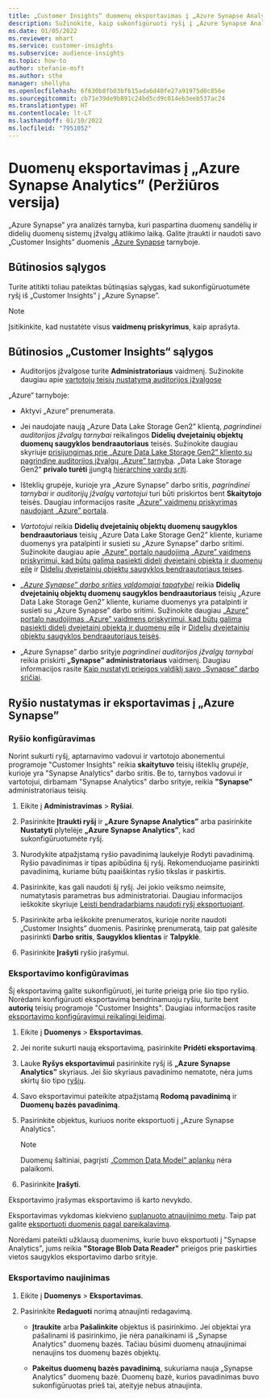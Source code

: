 ```yaml
---
title: „Customer Insights“ duomenų eksportavimas į „Azure Synapse Analytics“
description: Sužinokite, kaip sukonfigūruoti ryšį į „Azure Synapse Analytics”.
ms.date: 01/05/2022
ms.reviewer: mhart
ms.service: customer-insights
ms.subservice: audience-insights
ms.topic: how-to
author: stefanie-msft
ms.author: sthe
manager: shellyha
ms.openlocfilehash: 6f630b8fb03bf615ada6d40fe27a91975d0c856e
ms.sourcegitcommit: cb71e39de9b891c24bd5cd9c014eb3eeb537ac24
ms.translationtype: HT
ms.contentlocale: lt-LT
ms.lasthandoff: 01/10/2022
ms.locfileid: "7951052"
---
```

# <a name="export-data-to-azure-synapse-analytics-preview"></a>Duomenų eksportavimas į „Azure Synapse Analytics” (Peržiūros versija)

„Azure Synapse” yra analizės tarnyba, kuri paspartina duomenų sandėlių ir didelių duomenų sistemų įžvalgų atlikimo laiką. Galite įtraukti ir naudoti savo „Customer Insights” duomenis [„Azure Synapse](/azure/synapse-analytics/overview-what-is) tarnyboje.

## <a name="prerequisites"></a>Būtinosios sąlygos

Turite atitikti toliau pateiktas būtinąsias sąlygas, kad sukonfigūruotumėte ryšį iš „Customer Insights” į „Azure Synapse”.

> [!NOTE]
> Įsitikinkite, kad nustatėte visus **vaidmenų priskyrimus**, kaip aprašyta.  

## <a name="prerequisites-in-customer-insights"></a>Būtinosios „Customer Insights“ sąlygos

* Auditorijos įžvalgose turite **Administratoriaus** vaidmenį. Sužinokite daugiau apie [vartotojų teisių nustatymą auditorijos įžvalgose](permissions.md#assign-roles-and-permissions)

„Azure“ tarnyboje: 

- Aktyvi „Azure“ prenumerata.

- Jei naudojate naują „Azure Data Lake Storage Gen2” klientą, *pagrindinei auditorijos įžvalgų tarnybai* reikalingos **Didelių dvejetainių objektų duomenų saugyklos bendraautoriaus** teisės. Sužinokite daugiau skyriuje [prisijungimas prie „Azure Data Lake Storage Gen2” kliento su pagrindine auditorijos įžvalgų „Azure” tarnyba](connect-service-principal.md). „Data Lake Storage Gen2“ **privalo turėti** įjungtą [hierarchinę vardų sritį](/azure/storage/blobs/data-lake-storage-namespace).

- Išteklių grupėje, kurioje yra „Azure Synapse” darbo sritis, *pagrindinei tarnybai* ir *auditorijų įžvalgų vartotojui* turi būti priskirtos bent **Skaitytojo** teisės. Daugiau informacijos rasite [„Azure” vaidmenų priskyrimas naudojant „Azure” portalą](/azure/role-based-access-control/role-assignments-portal).

- *Vartotojui* reikia **Didelių dvejetainių objektų duomenų saugyklos bendraautoriaus** teisių „Azure Data Lake Storage Gen2” kliente, kuriame duomenys yra patalpinti ir susieti su „Azure Synapse” darbo sritimi. Sužinokite daugiau apie [„Azure” portalo naudojimą „Azure” vaidmens priskyrimui, kad būtų galima pasiekti didelį dvejetainį objektą ir duomenų eilę](/azure/storage/common/storage-auth-aad-rbac-portal) ir [Didelių dvejetainių objektų saugyklos bendraautoriaus teises](/azure/role-based-access-control/built-in-roles#storage-blob-data-contributor).

- *[„Azure Synapse” darbo srities valdomajai tapatybei](/azure/synapse-analytics/security/synapse-workspace-managed-identity)* reikia **Didelių dvejetainių objektų duomenų saugyklos bendraautoriaus** teisių „Azure Data Lake Storage Gen2” kliente, kuriame duomenys yra patalpinti ir susieti su „Azure Synapse” darbo sritimi. Sužinokite daugiau [„Azure” portalo naudojimas „Azure” vaidmens priskyrimui, kad būtų galima pasiekti didelį dvejetainį objektą ir duomenų eilę](/azure/storage/common/storage-auth-aad-rbac-portal) ir [Didelių dvejetainių objektų saugyklos bendraautoriaus teisės](/azure/role-based-access-control/built-in-roles#storage-blob-data-contributor).

- „Azure Synapse” darbo srityje *pagrindinei auditorijos įžvalgų tarnybai* reikia priskirti **„Synapse” administratoriaus** vaidmenį. Daugiau informacijos rasite [Kaip nustatyti prieigos valdiklį savo „Synapse” darbo sričiai](/azure/synapse-analytics/security/how-to-set-up-access-control).

## <a name="set-up-the-connection-and-export-to-azure-synapse"></a>Ryšio nustatymas ir eksportavimas į „Azure Synapse”

### <a name="configure-a-connection"></a>Ryšio konfigūravimas

Norint sukurti ryšį, aptarnavimo vadovui ir vartotojo abonementui programoje "Customer Insights" reikia **skaitytuvo** teisių išteklių *grupėje*, kurioje yra "Synapse Analytics" darbo sritis. Be to, tarnybos vadovui ir vartotojui, dirbamam "Synapse Analytics" darbo srityje, reikia **"Synapse"** administratoriaus teisių. 

1. Eikite į **Administravimas** > **Ryšiai**.

1. Pasirinkite **Įtraukti ryšį** ir **„Azure Synapse Analytics”** arba pasirinkite **Nustatyti** plytelėje **„Azure Synapse Analytics”**, kad sukonfigūruotumėte ryšį.

1. Nurodykite atpažįstamą ryšio pavadinimą laukelyje Rodyti pavadinimą. Ryšio pavadinimas ir tipas apibūdina šį ryšį. Rekomenduojame pasirinkti pavadinimą, kuriame būtų paaiškintas ryšio tikslas ir paskirtis.

1. Pasirinkite, kas gali naudoti šį ryšį. Jei jokio veiksmo neimsite, numatytasis parametras bus administratoriai. Daugiau informacijos ieškokite skyriuje [Leisti bendradarbiams naudoti ryšį eksportuojant](connections.md#allow-contributors-to-use-a-connection-for-exports).

1. Pasirinkite arba ieškokite prenumeratos, kurioje norite naudoti „Customer Insights” duomenis. Pasirinkę prenumeratą, taip pat galėsite pasirinkti **Darbo sritis**, **Saugyklos klientas** ir **Talpyklė**.

1. Pasirinkite **Įrašyti** ryšio įrašymui.

### <a name="configure-an-export"></a>Eksportavimo konfigūravimas

Šį eksportavimą galite sukonfigūruoti, jei turite prieigą prie šio tipo ryšio. Norėdami konfigūruoti eksportavimą bendrinamuoju ryšiu, turite bent **autorių** teisių programoje "Customer Insights". Daugiau informacijos rasite [eksportavimo konfigūravimui reikalingi leidimai](export-destinations.md#set-up-a-new-export).

1. Eikite į **Duomenys** > **Eksportavimas**.

1. Jei norite sukurti naują eksportavimą, pasirinkite **Pridėti eksportavimą**.

1. Lauke **Ryšys eksportavimui** pasirinkite ryšį iš **„Azure Synapse Analytics”** skyriaus. Jei šio skyriaus pavadinimo nematote, nėra jums skirtų šio tipo [ryšių](connections.md).

1. Savo eksportavimui pateikite atpažįstamą **Rodomą pavadinimą** ir **Duomenų bazės pavadinimą**.

1. Pasirinkite objektus, kuriuos norite eksportuoti į „Azure Synapse Analytics”.
   > [!NOTE]
   > Duomenų šaltiniai, pagrįsti [„Common Data Model” aplanku](connect-common-data-model.md) nėra palaikomi.

2. Pasirinkite **Įrašyti**.

Eksportavimo įrašymas eksportavimo iš karto nevykdo.

Eksportavimas vykdomas kiekvieno [suplanuoto atnaujinimo metu](system.md#schedule-tab). Taip pat galite [eksportuoti duomenis pagal pareikalavimą](export-destinations.md#run-exports-on-demand).

Norėdami pateikti užklausą duomenims, kurie buvo eksportuoti į "Synapse Analytics", jums reikia **"Storage Blob Data Reader"** prieigos prie paskirties vietos saugyklos eksportavimo darbo srityje. 

### <a name="update-an-export"></a>Eksportavimo naujinimas

1. Eikite į **Duomenys** > **Eksportavimas**.

1. Pasirinkite **Redaguoti** norimą atnaujinti redagavimą.

   - **Įtraukite** arba **Pašalinkite** objektus iš pasirinkimo. Jei objektai yra pašalinami iš pasirinkimo, jie nėra panaikinami iš „Synapse Analytics” duomenų bazės. Tačiau būsimi duomenų atnaujinimai nenaujins tos duomenų bazės objektų.

   - **Pakeitus duomenų bazės pavadinimą**, sukuriama nauja „Synapse Analytics” duomenų bazė. Duomenų bazė, kurios pavadinimas buvo sukonfigūruotas prieš tai, ateityje nebus atnaujinta.
